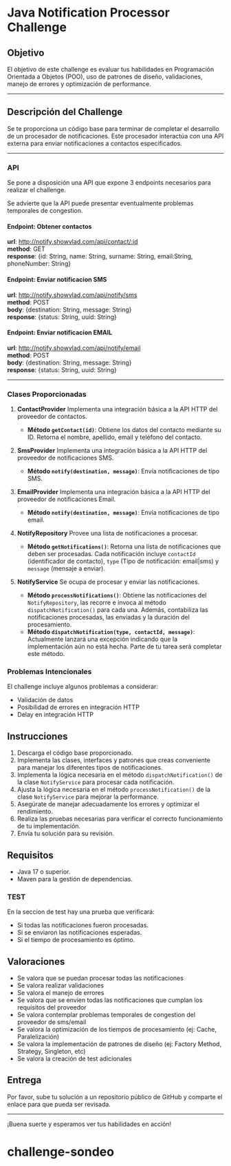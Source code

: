 # Java Notification Processor Challenge

## Objetivo

El objetivo de este challenge es evaluar tus habilidades en Programación Orientada a Objetos (POO), uso de patrones de diseño, validaciones, manejo de errores y optimización de performance.

---

## Descripción del Challenge

Se te proporciona un código base para terminar de completar el desarrollo de un procesador de notificaciones. Este procesador interactúa con una API externa para enviar notificaciones a contactos especificados.

---

### API
Se pone a disposición una API que expone 3 endpoints necesarios
para realizar el challenge.

Se advierte que la API puede presentar eventualmente problemas temporales de congestion.

#### Endpoint: Obtener contactos
**url**: http://notify.showvlad.com/api/contact/:id  
**method**: GET  
**response**: {id: String, name: String, surname: String, email:String, phoneNumber: String}

#### Endpoint: Enviar notificacion SMS
**url**: http://notify.showvlad.com/api/notify/sms  
**method**: POST  
**body**: {destination: String, message: String}  
**response**: {status: String, uuid: String}

#### Endpoint: Enviar notificacion EMAIL
**url**: http://notify.showvlad.com/api/notify/email  
**method**: POST  
**body**: {destination: String, message: String}  
**response**: {status: String, uuid: String}

---

### Clases Proporcionadas

1. **ContactProvider** Implementa una integración básica a la API HTTP del proveedor de contactos.
    - **Método `getContact(id)`**: Obtiene los datos del contacto mediante su ID. Retorna el nombre, apellido, email y teléfono del contacto.

2. **SmsProvider** Implementa una integración básica a la API HTTP del proveedor de notificaciones SMS.
   - **Método `notify(destination, message)`**: Envía notificaciones de tipo SMS.

3. **EmailProvider** Implementa una integración básica a la API HTTP del proveedor de notificaciones Email.
   - **Método `notify(destination, message)`**: Envía notificaciones de tipo email.

4. **NotifyRepository** Provee una lista de notificaciones a procesar.
    - **Método `getNotifications()`**: Retorna una lista de notificaciones que deben ser procesadas. Cada notificación incluye  `contactId` (identificador de contacto), `type` (Tipo de notificación: email|sms) y `message` (mensaje a enviar).

5. **NotifyService** Se ocupa de procesar y enviar las notificaciones.
    - **Método `processNotifications()`**: Obtiene las notificaciones del `NotifyRepository`, las recorre e invoca al método `dispatchNotification()` para cada una. Además, contabiliza las notificaciones procesadas, las enviadas y la duración del procesamiento.
    - **Método `dispatchNotification(type, contactId, message)`**: Actualmente lanzará una excepción indicando que la implementación aún no está hecha. Parte de tu tarea será completar este método.

   
### Problemas Intencionales

El challenge incluye algunos problemas a considerar:

- Validación de datos
- Posibilidad de errores en integración HTTP
- Delay en integración HTTP

## Instrucciones

1. Descarga el código base proporcionado.
2. Implementa las clases, interfaces y patrones que creas conveniente para manejar los diferentes tipos de notificaciones.
3. Implementa la lógica necesaria en el método `dispatchNotification()` de la clase `NotifyService` para procesar cada notificación.
4. Ajusta la lógica necesaria en el método `processNotification()` de la clase `NotifyService` para mejorar la performance.
5. Asegúrate de manejar adecuadamente los errores y optimizar el rendimiento.
6. Realiza las pruebas necesarias para verificar el correcto funcionamiento de tu implementación.
7. Envía tu solución para su revisión.

## Requisitos

- Java 17 o superior.
- Maven para la gestión de dependencias.

### TEST

En la seccion de test hay una prueba que verificará:

- Si todas las notificaciones fueron procesadas.
- Si se enviaron las notificaciones esperadas.
- Si el tiempo de procesamiento es óptimo.


## Valoraciones

- Se valora que se puedan procesar todas las notificaciones
- Se valora realizar validaciones
- Se valora el manejo de errores
- Se valora que se envíen todas las notificaciones que cumplan los requisitos del proveedor
- Se valora contemplar problemas temporales de congestion del proveedor de sms/email
- Se valora la optimización de los tiempos de procesamiento (ej: Cache, Paralelización)
- Se valora la implementación de patrones de diseño (ej: Factory Method, Strategy, Singleton, etc)
- Se valora la creación de test adicionales


## Entrega

Por favor, sube tu solución a un repositorio público de GitHub y comparte el enlace para que pueda ser revisada.

---

¡Buena suerte y esperamos ver tus habilidades en acción!
# challenge-sondeo
